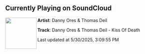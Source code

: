 ## Currently Playing on SoundCloud

[<img align="left" width="100" src="https://i1.sndcdn.com/artworks-Knj85Ivn0Yu5EthC-sGkRsA-t500x500.png">](https://soundcloud.com/barongfamily/danny-ores-thomas-deil-kiss-of-death)

**Artist**: Danny Ores & Thomas Deil 

**Track**: Danny Ores & Thomas Deil - Kiss Of Death

Last updated at 5/30/2025, 3:09:55 PM
